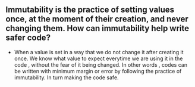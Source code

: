 ## Immutability is the practice of setting values once, at the moment of their creation, and never changing them. How can immutability help write safer code?

* When a value is set in a way that we do not change it after creating it once. We know what value to expect everytime we are using it in the code , without the fear of it being changed. In other words , codes can be written with minimum margin or error by following the practice of immutability. In turn making the code safe.

